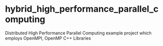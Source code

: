 # hybrid_high_performance_parallel_computing
Distributed High Performance Parallel Computing example project which employs OpenMPI, OpenMP C++ Libraries
